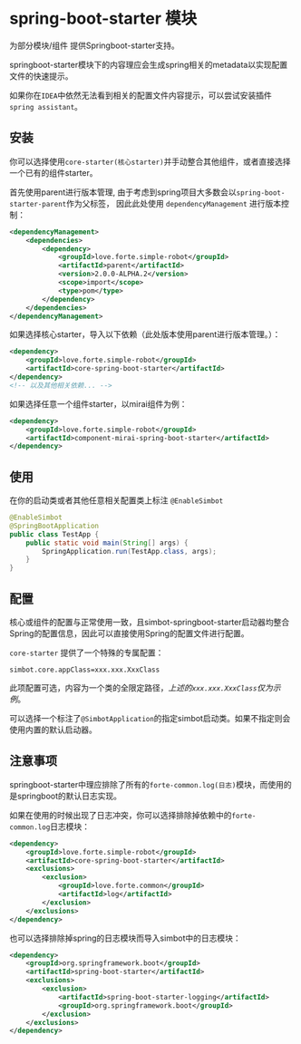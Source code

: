 # spring-boot-starter 模块

为部分模块/组件 提供Springboot-starter支持。

springboot-starter模块下的内容理应会生成spring相关的metadata以实现配置文件的快速提示。

如果你在`IDEA`中依然无法看到相关的配置文件内容提示，可以尝试安装插件`spring assistant`。



## 安装
你可以选择使用`core-starter(核心starter)`并手动整合其他组件，或者直接选择一个已有的组件starter。

首先使用parent进行版本管理, 由于考虑到spring项目大多数会以`spring-boot-starter-parent`作为父标签，
因此此处使用 `dependencyManagement` 进行版本控制：

```xml
<dependencyManagement>
    <dependencies>
        <dependency>
            <groupId>love.forte.simple-robot</groupId>
            <artifactId>parent</artifactId>
            <version>2.0.0-ALPHA.2</version>
            <scope>import</scope>
            <type>pom</type>
        </dependency>
    </dependencies>
</dependencyManagement>
```


如果选择核心starter，导入以下依赖（此处版本使用parent进行版本管理。）：
```xml
<dependency>
    <groupId>love.forte.simple-robot</groupId>
    <artifactId>core-spring-boot-starter</artifactId>
</dependency>
<!-- 以及其他相关依赖... -->
```

如果选择任意一个组件starter，以mirai组件为例：
```xml
<dependency>
    <groupId>love.forte.simple-robot</groupId>
    <artifactId>component-mirai-spring-boot-starter</artifactId>
</dependency>
```



## 使用
在你的启动类或者其他任意相关配置类上标注 `@EnableSimbot`
```java
@EnableSimbot
@SpringBootApplication
public class TestApp {
    public static void main(String[] args) {
        SpringApplication.run(TestApp.class, args);
    }
}
``` 



## 配置
核心或组件的配置与正常使用一致，且simbot-springboot-starter启动器均整合Spring的配置信息，因此可以直接使用Spring的配置文件进行配置。

`core-starter` 提供了一个特殊的专属配置：
```
simbot.core.appClass=xxx.xxx.XxxClass
```
此项配置可选，内容为一个类的全限定路径，*上述的`xxx.xxx.XxxClass`仅为示例*。

可以选择一个标注了`@SimbotApplication`的指定simbot启动类。如果不指定则会使用内置的默认启动器。


## 注意事项
springboot-starter中理应排除了所有的`forte-common.log(日志)`模块，而使用的是springboot的默认日志实现。

如果在使用的时候出现了日志冲突，你可以选择排除掉依赖中的`forte-common.log`日志模块：
```xml
<dependency>
    <groupId>love.forte.simple-robot</groupId>
    <artifactId>core-spring-boot-starter</artifactId>
    <exclusions>
        <exclusion>
            <groupId>love.forte.common</groupId>
            <artifactId>log</artifactId>
        </exclusion>
    </exclusions>
</dependency>
```

也可以选择排除掉spring的日志模块而导入simbot中的日志模块：
```xml
<dependency>
    <groupId>org.springframework.boot</groupId>
    <artifactId>spring-boot-starter</artifactId>
    <exclusions>
        <exclusion>
            <artifactId>spring-boot-starter-logging</artifactId>
            <groupId>org.springframework.boot</groupId>
        </exclusion>
    </exclusions>
</dependency>
```










